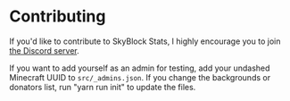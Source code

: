 # Contributing

If you'd like to contribute to SkyBlock Stats, I highly encourage you to join [the Discord server](https://discord.gg/KtscNUnh4f).

If you want to add yourself as an admin for testing, add your undashed Minecraft UUID to `src/_admins.json`.
If you change the backgrounds or donators list, run "yarn run init" to update the files.
